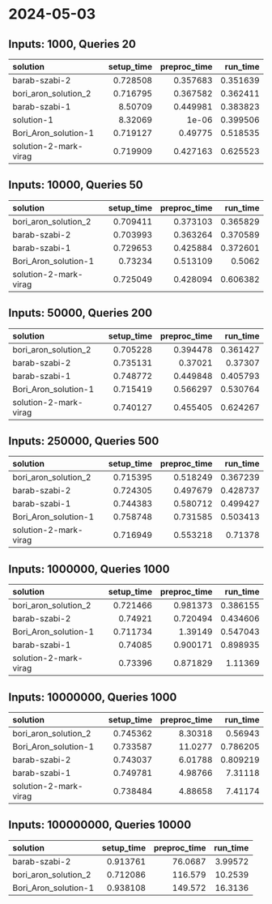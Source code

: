 # 2024-05-03

## Inputs: 1000, Queries 20

| solution              |   setup_time |   preproc_time |   run_time |
|:----------------------|-------------:|---------------:|-----------:|
| barab-szabi-2         |     0.728508 |       0.357683 |   0.351639 |
| bori_aron_solution_2  |     0.716795 |       0.367582 |   0.362411 |
| barab-szabi-1         |     8.50709  |       0.449981 |   0.383823 |
| solution-1            |     8.32069  |       1e-06    |   0.399506 |
| Bori_Aron_solution-1  |     0.719127 |       0.49775  |   0.518535 |
| solution-2-mark-virag |     0.719909 |       0.427163 |   0.625523 |

## Inputs: 10000, Queries 50

| solution              |   setup_time |   preproc_time |   run_time |
|:----------------------|-------------:|---------------:|-----------:|
| bori_aron_solution_2  |     0.709411 |       0.373103 |   0.365829 |
| barab-szabi-2         |     0.703993 |       0.363264 |   0.370589 |
| barab-szabi-1         |     0.729653 |       0.425884 |   0.372601 |
| Bori_Aron_solution-1  |     0.73234  |       0.513109 |   0.5062   |
| solution-2-mark-virag |     0.725049 |       0.428094 |   0.606382 |

## Inputs: 50000, Queries 200

| solution              |   setup_time |   preproc_time |   run_time |
|:----------------------|-------------:|---------------:|-----------:|
| bori_aron_solution_2  |     0.705228 |       0.394478 |   0.361427 |
| barab-szabi-2         |     0.735131 |       0.37021  |   0.37307  |
| barab-szabi-1         |     0.748772 |       0.449848 |   0.405793 |
| Bori_Aron_solution-1  |     0.715419 |       0.566297 |   0.530764 |
| solution-2-mark-virag |     0.740127 |       0.455405 |   0.624267 |

## Inputs: 250000, Queries 500

| solution              |   setup_time |   preproc_time |   run_time |
|:----------------------|-------------:|---------------:|-----------:|
| bori_aron_solution_2  |     0.715395 |       0.518249 |   0.367239 |
| barab-szabi-2         |     0.724305 |       0.497679 |   0.428737 |
| barab-szabi-1         |     0.744383 |       0.580712 |   0.499427 |
| Bori_Aron_solution-1  |     0.758748 |       0.731585 |   0.503413 |
| solution-2-mark-virag |     0.716949 |       0.553218 |   0.71378  |

## Inputs: 1000000, Queries 1000

| solution              |   setup_time |   preproc_time |   run_time |
|:----------------------|-------------:|---------------:|-----------:|
| bori_aron_solution_2  |     0.721466 |       0.981373 |   0.386155 |
| barab-szabi-2         |     0.74921  |       0.720494 |   0.434606 |
| Bori_Aron_solution-1  |     0.711734 |       1.39149  |   0.547043 |
| barab-szabi-1         |     0.74085  |       0.900171 |   0.898935 |
| solution-2-mark-virag |     0.73396  |       0.871829 |   1.11369  |

## Inputs: 10000000, Queries 1000

| solution              |   setup_time |   preproc_time |   run_time |
|:----------------------|-------------:|---------------:|-----------:|
| bori_aron_solution_2  |     0.745362 |        8.30318 |   0.56943  |
| Bori_Aron_solution-1  |     0.733587 |       11.0277  |   0.786205 |
| barab-szabi-2         |     0.743037 |        6.01788 |   0.809219 |
| barab-szabi-1         |     0.749781 |        4.98766 |   7.31118  |
| solution-2-mark-virag |     0.738484 |        4.88658 |   7.41174  |

## Inputs: 100000000, Queries 10000

| solution             |   setup_time |   preproc_time |   run_time |
|:---------------------|-------------:|---------------:|-----------:|
| barab-szabi-2        |     0.913761 |        76.0687 |    3.99572 |
| bori_aron_solution_2 |     0.712086 |       116.579  |   10.2539  |
| Bori_Aron_solution-1 |     0.938108 |       149.572  |   16.3136  |
